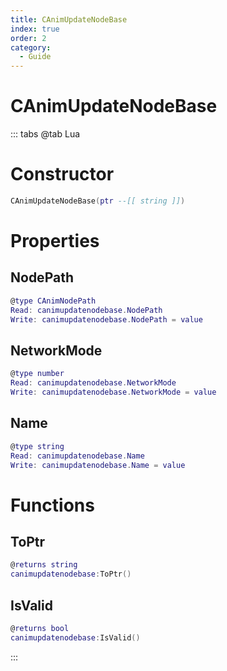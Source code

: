 ```yaml
---
title: CAnimUpdateNodeBase
index: true
order: 2
category:
  - Guide
---
```


# CAnimUpdateNodeBase

::: tabs
@tab Lua
# Constructor
```lua
CAnimUpdateNodeBase(ptr --[[ string ]])
```
# Properties
## NodePath 
```lua
@type CAnimNodePath
Read: canimupdatenodebase.NodePath
Write: canimupdatenodebase.NodePath = value
```
## NetworkMode 
```lua
@type number
Read: canimupdatenodebase.NetworkMode
Write: canimupdatenodebase.NetworkMode = value
```
## Name 
```lua
@type string
Read: canimupdatenodebase.Name
Write: canimupdatenodebase.Name = value
```
# Functions
## ToPtr
```lua
@returns string
canimupdatenodebase:ToPtr()
```
## IsValid
```lua
@returns bool
canimupdatenodebase:IsValid()
```

:::
